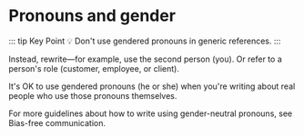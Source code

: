 # Pronouns and gender

::: tip Key Point
:bulb: Don't use gendered pronouns in generic references.
:::

Instead, rewrite—for example, use the second person (you).
Or refer to a person's role (customer, employee, or client).

It's OK to use gendered pronouns (he or she) when you're writing about real people who use those pronouns themselves.

For more guidelines about how to write using gender-neutral pronouns, see Bias-free communication.
